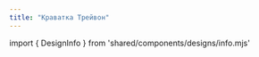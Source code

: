 ```yaml
---
title: "Краватка Трейвон"
---
```


import { DesignInfo } from 'shared/components/designs/info.mjs'

<DesignInfo design='trayvon' docs />

